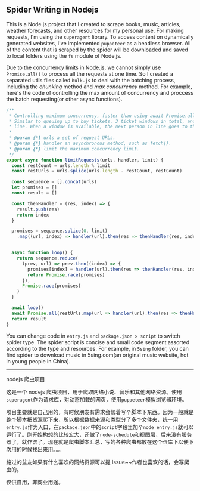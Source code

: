 ## Spider Writing in Nodejs

This is a Node.js project that I created to scrape books, music, articles, weather forecasts, and other resources for my personal use. For making requests, I'm using the `superagent` library. To access content on dynamically generated websites, I've implemented `puppeteer` as a headless browser. All of the content that is scraped by the spider will be downloaded and saved to local folders using the `fs` module of Node.js.

Due to the concurrency limits in Node.js, we cannot simply use `Promise.all()` to process all the requests at one time. So I created a separated utils files called `bulk.js` to deal with the batching process, including the *chunking* method and *max concurrency* method. For example, here's the code of controlling the max amount of concurrency and proccess the batch requesting(or other async functions).

```js
/**
 * Controlling maximum concurrency, faster than using await Promise.all() to chunks.
 * Similar to queuing up to buy tickets. 3 ticket windows in total, and 10 people are waiting in
 * line. When a window is available, the next person in line goes to the empty window.
 *
 * @param {*} urls a set of request URLs.
 * @param {*} handler an asynchronous method, such as fetch().
 * @param {*} limit the maximum concurrency limit.
 */
export async function limitRequests(urls, handler, limit) {
  const restCount = urls.length % limit
  const restUrls = urls.splice(urls.length - restCount, restCount)

  const sequence = [].concat(urls)
  let promises = []
  const result = []

  const thenHandler = (res, index) => {
    result.push(res)
    return index
  }

  promises = sequence.splice(0, limit)
    .map((url, index) => handler(url).then(res => thenHandler(res, index)))


  async function loop() {
    return sequence.reduce(
      (prev, url) => prev.then((index) => {
        promises[index] = handler(url).then(res => thenHandler(res, index))
        return Promise.race(promises)
      }),
      Promise.race(promises)
    )
  }

  await loop()
  await Promise.all(restUrls.map(url => handler(url).then(res => thenHandler(res))))
  return result
}
```

You can change code in `entry.js` and `package.json > script` to switch spider type. The spider script is concise and small code segment assorted according to the type and resources. For example, in `5sing` folder, you can find spider to download music in 5sing.com(an original music website, hot in young people in China).

---

nodejs 爬虫项目

这是一个 nodejs 爬虫项目，用于爬取网络小说、音乐和其他网络资源。使用`superagent`作为请求库，对动态加载的网页，使用`puppeteer`模拟浏览器环境。

项目主要就是自己用的，有时候朋友有需求会帮着写个脚本下东西。因为一般就是跑个脚本把资源爬下来，所以根据数据来源和类型分了多个文件夹，统一用`entry.js`作为入口，在`package.json`中的`script`字段里加个`node entry.js`就可以运行了。刚开始构想的比较宏大，还做了`node-schedule`和视图层，后来没有服务器了，就作罢了。现在就是爬虫脚本汇总，写的各种爬虫都放在这个仓库下以便下次用的时候找出来用。。。

路过的盆友如果有什么喜欢的网络资源可以提 Issue~~作者也喜欢的话，会写爬虫的。

仅供自用，非商业用途。
